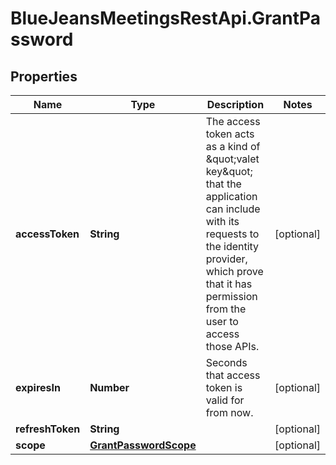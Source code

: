 # BlueJeansMeetingsRestApi.GrantPassword

## Properties
Name | Type | Description | Notes
------------ | ------------- | ------------- | -------------
**accessToken** | **String** | The access token acts as a kind of \&quot;valet key\&quot; that the application can include with its requests to the identity provider, which prove that it has permission from the user to access those APIs. | [optional] 
**expiresIn** | **Number** | Seconds that access token is valid for from now. | [optional] 
**refreshToken** | **String** |  | [optional] 
**scope** | [**GrantPasswordScope**](GrantPasswordScope.md) |  | [optional] 


